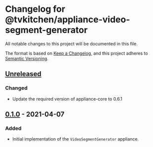 # Changelog for @tvkitchen/appliance-video-segment-generator

All notable changes to this project will be documented in this file.

The format is based on [Keep a Changelog](https://keepachangelog.com/en/1.0.0/),
and this project adheres to [Semantic Versioning](https://semver.org/spec/v2.0.0.html).

## [Unreleased]
### Changed
- Update the required version of appliance-core to 0.6.1

## [0.1.0] - 2021-04-07
### Added
- Initial implementation of the `VideoSegmentGenerator` appliance.

[Unreleased]: https://github.com/tvkitchen/appliances/compare/@tvkitchen/appliance-video-segment-generator@0.1.0...HEAD

[0.1.0]: https://github.com/tvkitchen/appliances/releases/tag/@tvkitchen/appliance-video-segment-generator@0.1.0
